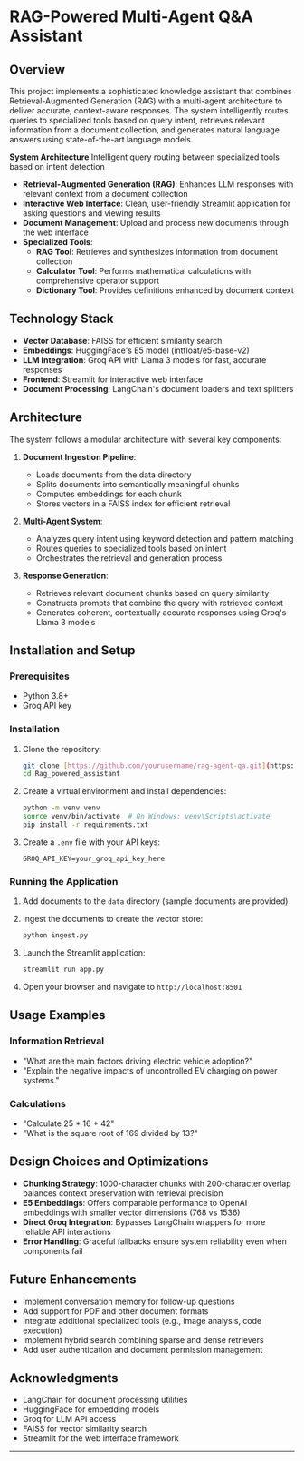 # RAG-Powered Multi-Agent Q&A Assistant

## Overview

This project implements a sophisticated knowledge assistant that combines Retrieval-Augmented Generation (RAG) with a multi-agent architecture to deliver accurate, context-aware responses. The system intelligently routes queries to specialized tools based on query intent, retrieves relevant information from a document collection, and generates natural language answers using state-of-the-art language models.

**System Architecture** Intelligent query routing between specialized tools based on intent detection
- **Retrieval-Augmented Generation (RAG)**: Enhances LLM responses with relevant context from a document collection
- **Interactive Web Interface**: Clean, user-friendly Streamlit application for asking questions and viewing results
- **Document Management**: Upload and process new documents through the web interface
- **Specialized Tools**:
  - **RAG Tool**: Retrieves and synthesizes information from document collection
  - **Calculator Tool**: Performs mathematical calculations with comprehensive operator support
  - **Dictionary Tool**: Provides definitions enhanced by document context

## Technology Stack

- **Vector Database**: FAISS for efficient similarity search
- **Embeddings**: HuggingFace's E5 model (intfloat/e5-base-v2)
- **LLM Integration**: Groq API with Llama 3 models for fast, accurate responses
- **Frontend**: Streamlit for interactive web interface
- **Document Processing**: LangChain's document loaders and text splitters

## Architecture

The system follows a modular architecture with several key components:

1. **Document Ingestion Pipeline**:
   - Loads documents from the data directory
   - Splits documents into semantically meaningful chunks
   - Computes embeddings for each chunk
   - Stores vectors in a FAISS index for efficient retrieval

2. **Multi-Agent System**:
   - Analyzes query intent using keyword detection and pattern matching
   - Routes queries to specialized tools based on intent
   - Orchestrates the retrieval and generation process

3. **Response Generation**:
   - Retrieves relevant document chunks based on query similarity
   - Constructs prompts that combine the query with retrieved context
   - Generates coherent, contextually accurate responses using Groq's Llama 3 models

## Installation and Setup

### Prerequisites
- Python 3.8+
- Groq API key

### Installation

1. Clone the repository:
    ```bash
    git clone [https://github.com/yourusername/rag-agent-qa.git](https://github.com/Arkaprabha13/Rag_powered_assistant-.git)
    cd Rag_powered_assistant
    ```

2. Create a virtual environment and install dependencies:
    ```bash
    python -m venv venv
    source venv/bin/activate  # On Windows: venv\Scripts\activate
    pip install -r requirements.txt
    ```

3. Create a `.env` file with your API keys:
    ```
    GROQ_API_KEY=your_groq_api_key_here
    ```

### Running the Application

1. Add documents to the `data` directory (sample documents are provided)

2. Ingest the documents to create the vector store:
    ```bash
    python ingest.py
    ```

3. Launch the Streamlit application:
    ```bash
    streamlit run app.py
    ```

4. Open your browser and navigate to `http://localhost:8501`

## Usage Examples

### Information Retrieval
- "What are the main factors driving electric vehicle adoption?"
- "Explain the negative impacts of uncontrolled EV charging on power systems."

### Calculations
- "Calculate 25 * 16 + 42"
- "What is the square root of 169 divided by 13?"

## Design Choices and Optimizations

- **Chunking Strategy**: 1000-character chunks with 200-character overlap balances context preservation with retrieval precision
- **E5 Embeddings**: Offers comparable performance to OpenAI embeddings with smaller vector dimensions (768 vs 1536)
- **Direct Groq Integration**: Bypasses LangChain wrappers for more reliable API interactions
- **Error Handling**: Graceful fallbacks ensure system reliability even when components fail

## Future Enhancements

- Implement conversation memory for follow-up questions
- Add support for PDF and other document formats
- Integrate additional specialized tools (e.g., image analysis, code execution)
- Implement hybrid search combining sparse and dense retrievers
- Add user authentication and document permission management

## Acknowledgments

- LangChain for document processing utilities
- HuggingFace for embedding models
- Groq for LLM API access
- FAISS for vector similarity search
- Streamlit for the web interface framework

---
